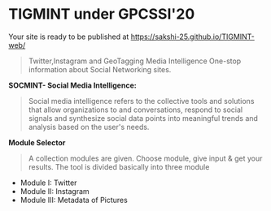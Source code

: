 # TIGMINT   under GPCSSI'20
Your site is ready to be published at  https://sakshi-25.github.io/TIGMINT-web/

> Twitter,Instagram and GeoTagging Media Intelligence
One-stop information about Social Networking sites.

**SOCMINT- Social Media Intelligence:**
> Social media intelligence refers to the collective tools and solutions that allow organizations to and conversations, respond to social signals and synthesize social data points into meaningful trends and analysis based on the user's needs.

**Module Selector**
> A collection modules are given. Choose module, give input & get your results.
The tool is divided basically into three module 
- Module I: Twitter
- Module II: Instagram
- Module III: Metadata of Pictures 

